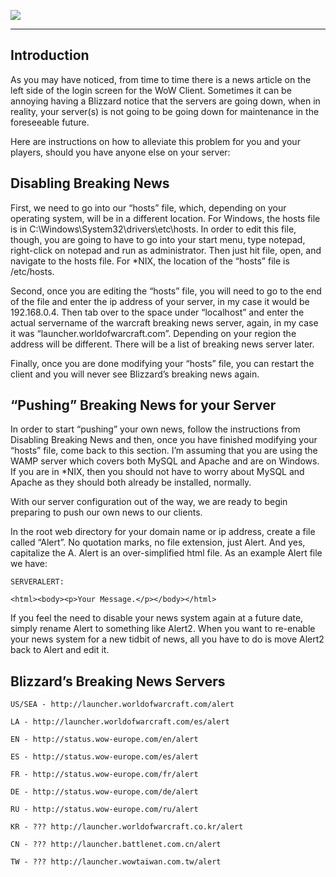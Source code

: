 [![](/wiki/icons/home.gif)](/wiki/Home.md) 

----------
## Introduction
As you may have noticed, from time to time there is a news article on the left side of the login screen for the WoW Client. Sometimes it can be annoying having a Blizzard notice that the servers are going down, when in reality, your server(s) is not going to be going down for maintenance in the foreseeable future.

Here are instructions on how to alleviate this problem for you and your players, should you have anyone else on your server:

## Disabling Breaking News
First, we need to go into our “hosts” file, which, depending on your operating system, will be in a different location. For Windows, the hosts file is in C:\Windows\System32\drivers\etc\hosts. In order to edit this file, though, you are going to have to go into your start menu, type notepad, right-click on notepad and run as administrator. Then just hit file, open, and navigate to the hosts file. For *NIX, the location of the “hosts” file is /etc/hosts.

Second, once you are editing the “hosts” file, you will need to go to the end of the file and enter the ip address of your server, in my case it would be 192.168.0.4. Then tab over to the space under “localhost” and enter the actual servername of the warcraft breaking news server, again, in my case it was “launcher.worldofwarcraft.com”. Depending on your region the address will be different. There will be a list of breaking news server later.

Finally, once you are done modifying your “hosts” file, you can restart the client and you will never see Blizzard’s breaking news again.

## “Pushing” Breaking News for your Server
In order to start “pushing” your own news, follow the instructions from Disabling Breaking News and then, once you have finished modifying your “hosts” file, come back to this section.
I’m assuming that you are using the WAMP server which covers both MySQL and Apache and are on Windows. If you are in *NIX, then you should not have to worry about MySQL and Apache as they should both already be installed, normally.

With our server configuration out of the way, we are ready to begin preparing to push our own news to our clients.

In the root web directory for your domain name or ip address, create a file called “Alert”. No quotation marks, no file extension, just Alert. And yes, capitalize the A. Alert is an over-simplified html file. As an example Alert file we have: 

`SERVERALERT:`

`<html><body><p>Your Message.</p></body></html>`

If you feel the need to disable your news system again at a future date, simply rename Alert to something like Alert2. When you want to re-enable your news system for a new tidbit of news, all you have to do is move Alert2 back to Alert and edit it.

## Blizzard’s Breaking News Servers
`US/SEA - http://launcher.worldofwarcraft.com/alert`

`LA - http://launcher.worldofwarcraft.com/es/alert`

`EN - http://status.wow-europe.com/en/alert`

`ES - http://status.wow-europe.com/es/alert`

`FR - http://status.wow-europe.com/fr/alert`

`DE - http://status.wow-europe.com/de/alert`

`RU - http://status.wow-europe.com/ru/alert`

`KR - ??? http://launcher.worldofwarcraft.co.kr/alert`

`CN - ??? http://launcher.battlenet.com.cn/alert`

`TW - ??? http://launcher.wowtaiwan.com.tw/alert`
